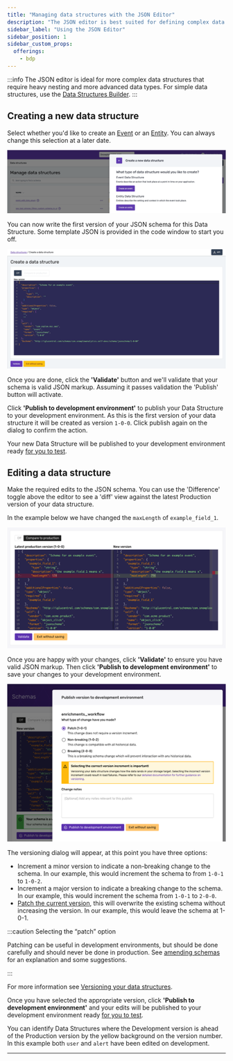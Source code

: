 ```yaml
---
title: "Managing data structures with the JSON Editor"
description: "The JSON editor is best suited for defining complex data structures that require heavy nesting and advanced data types."
sidebar_label: "Using the JSON Editor"
sidebar_position: 1
sidebar_custom_props:
  offerings:
    - bdp
---
```


:::info
The JSON editor is ideal for more complex data structures that require heavy nesting and more advanced data types. For simple data structures, use the [Data Structures Builder](/docs/understanding-tracking-design/managing-your-data-structures/ui/builder/index.md).
:::

## Creating a new data structure

Select whether you'd like to create an [Event](/docs/fundamentals/events/index.md) or an [Entity](/docs/fundamentals/entities/index.md). You can always change this selection at a later date.

![](images/image-2.png)

You can now write the first version of your JSON schema for this Data Structure. Some template JSON is provided in the code window to start you off.

![](images/json-template.png)

Once you are done, click the **'Validate'** button and we'll validate that your schema is valid JSON markup. Assuming it passes validation the 'Publish' button will activate.

Click **'Publish to development environment'** to publish your Data Structure to your development environment. As this is the first version of your data structure it will be created as version `1-0-0`. Click publish again on the dialog to confirm the action.

Your new Data Structure will be published to your development environment ready [for you to test](/docs/managing-data-quality/testing-and-qa-workflows/index.md).


## Editing a data structure

Make the required edits to the JSON schema. You can use the 'Difference' toggle above the editor to see a 'diff' view against the latest Production version of your data structure.

In the example below we have changed the `maxLength` of `example_field_1`.

![](images/image-5.png)

Once you are happy with your changes, click **'Validate'** to ensure you have valid JSON markup. Then click **'Publish to development environment'** to save your changes to your development environment.

![](images/image-7.png)

The versioning dialog will appear, at this point you have three options:

- Increment a minor version to indicate a non-breaking change to the schema. In our example, this would increment the schema to from `1-0-1` to `1-0-2`.
- Increment a major version to indicate a breaking change to the schema. In our example, this would increment the schema from `1-0-1` to `2-0-0`.
- [Patch the current version](/docs/understanding-tracking-design/versioning-your-data-structures/amending/index.md#patching-the-schema), this will overwrite the existing schema without increasing the version. In our example, this would leave the schema at 1-0-1.

:::caution Selecting the “patch” option

Patching can be useful in development environments, but should be done carefully and should never be done in production. See [amending schemas](/docs/understanding-tracking-design/versioning-your-data-structures/amending/index.md) for an explanation and some suggestions.

:::

For more information see [Versioning your data structures](/docs/understanding-tracking-design/versioning-your-data-structures/index.md).

Once you have selected the appropriate version, click **'Publish to development environment'** and your edits will be published to your development environment ready [for you to test](/docs/managing-data-quality/testing-and-qa-workflows/index.md).

You can identify Data Structures where the Development version is ahead of the Production version by the yellow background on the version number. In this example both `user` and `alert` have been edited on development.

***
